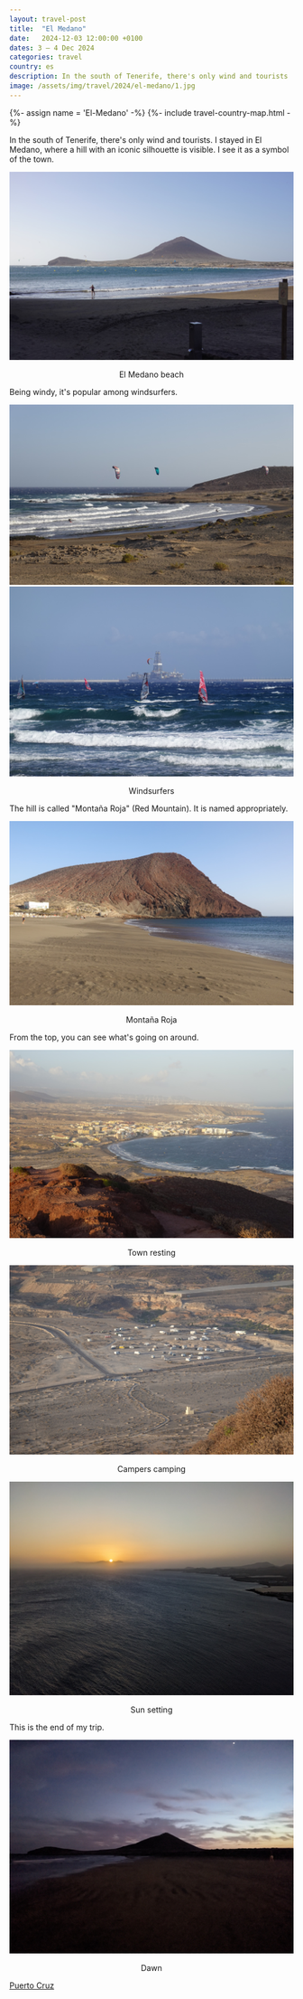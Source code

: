 ```yaml
---
layout: travel-post
title:  "El Medano"
date:   2024-12-03 12:00:00 +0100
dates: 3 – 4 Dec 2024
categories: travel
country: es
description: In the south of Tenerife, there's only wind and tourists
image: /assets/img/travel/2024/el-medano/1.jpg
---
```


{%- assign name = 'El-Medano' -%}
{%- include travel-country-map.html -%}

In the south of Tenerife, there's only wind and tourists. I stayed in El Medano, where a hill with an iconic silhouette is visible. I see it as a symbol of the town.
<center>
    <img src="/assets/img/travel/2024/el-medano/1.jpg" />
    <p class="image-label">El Medano beach</p>
</center>

Being windy, it's popular among windsurfers.
<center>
    <img src="/assets/img/travel/2024/el-medano/2.jpg" />
    <div class="image-margin"></div>
</center>
<center>
    <img src="/assets/img/travel/2024/el-medano/3.jpg" />
    <p class="image-label">Windsurfers</p>
</center>

The hill is called "Montaña Roja" (Red Mountain). It is named appropriately.
<center>
    <img src="/assets/img/travel/2024/el-medano/4.jpg" />
    <p class="image-label">Montaña Roja</p>
</center>

From the top, you can see what's going on around.
<center>
    <img src="/assets/img/travel/2024/el-medano/6.jpg" />
    <p class="image-label">Town resting</p>
</center>   

<center>
    <img src="/assets/img/travel/2024/el-medano/5.jpg" />
    <p class="image-label">Campers camping</p>
</center>

<center>
    <img src="/assets/img/travel/2024/el-medano/7.jpg" />
    <p class="image-label">Sun setting</p>
</center>

This is the end of my trip.
<center>
    <img src="/assets/img/travel/2024/el-medano/8.jpg" />
    <p class="image-label">Dawn</p>
</center>

<a class="prev" href="/travel/2024/puerto-cruz">
    Puerto Cruz
</a>
